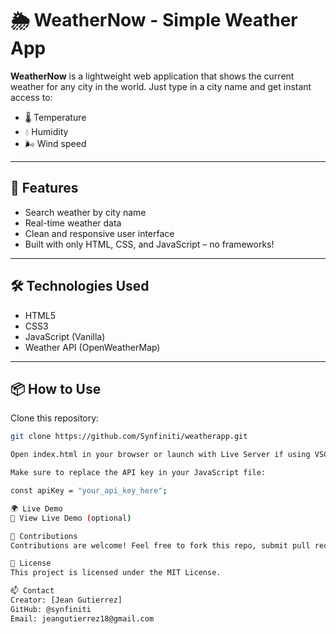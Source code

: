 # 🌦️ WeatherNow - Simple Weather App

**WeatherNow** is a lightweight web application that shows the current weather for any city in the world. Just type in a city name and get instant access to:

- 🌡️ Temperature  
- 💧 Humidity  
- 🌬️ Wind speed

---

## 🚀 Features

- Search weather by city name
- Real-time weather data
- Clean and responsive user interface
- Built with only HTML, CSS, and JavaScript – no frameworks!

---

## 🛠️ Technologies Used

- HTML5
- CSS3
- JavaScript (Vanilla)
- Weather API (OpenWeatherMap)

---

## 📦 How to Use

Clone this repository:

```bash
git clone https://github.com/Synfiniti/weatherapp.git

Open index.html in your browser or launch with Live Server if using VSCode.

Make sure to replace the API key in your JavaScript file:

const apiKey = "your_api_key_here";

🌍 Live Demo
🔗 View Live Demo (optional)

🙌 Contributions
Contributions are welcome! Feel free to fork this repo, submit pull requests, or open issues to help improve the app.

📄 License
This project is licensed under the MIT License.

📫 Contact
Creator: [Jean Gutierrez]
GitHub: @synfiniti
Email: jeangutierrez18@gmail.com